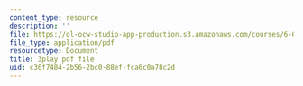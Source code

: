 ```yaml
---
content_type: resource
description: ''
file: https://ol-ocw-studio-app-production.s3.amazonaws.com/courses/6-046j-design-and-analysis-of-algorithms-spring-2015/c30f74842b562bc088effca6c0a78c2d_EQjwWn-WrdI.pdf
file_type: application/pdf
resourcetype: Document
title: 3play pdf file
uid: c30f7484-2b56-2bc0-88ef-fca6c0a78c2d
---
```

